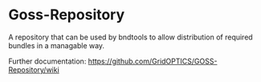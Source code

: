 # Goss-Repository
A repository that can be used by bndtools to allow distribution of required bundles in a managable way.

Further documentation: https://github.com/GridOPTICS/GOSS-Repository/wiki
